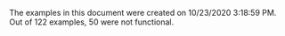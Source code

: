 
The examples in this document were created on 10/23/2020 3:18:59 PM. 
Out of 122 examples, 50 were not functional.

